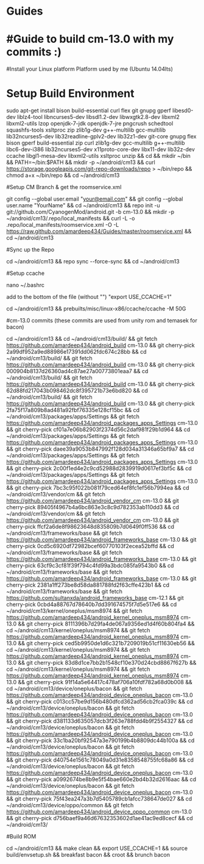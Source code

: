 # Guides
#Guide to build cm-13.0 with my commits :)
==============
#Install your Linux platform 
  Platform used by me (Ubuntu 14.04lts)
  
#  Setup Build Environment

sudo apt-get install bison build-essential curl flex git gnupg gperf libesd0-dev liblz4-tool libncurses5-dev libsdl1.2-dev libwxgtk2.8-dev libxml2 libxml2-utils lzop openjdk-7-jdk openjdk-7-jre pngcrush schedtool squashfs-tools xsltproc zip zlib1g-dev g++-multilib gcc-multilib lib32ncurses5-dev lib32readline-gplv2-dev lib32z1-dev git-core gnupg flex bison gperf build-essential zip curl zlib1g-dev gcc-multilib g++-multilib libc6-dev-i386 lib32ncurses5-dev x11proto-core-dev libx11-dev lib32z-dev ccache libgl1-mesa-dev libxml2-utils xsltproc unzip && cd && mkdir ~/bin && PATH=~/bin:$PATH && mkdir -p ~/android/cm13 && curl https://storage.googleapis.com/git-repo-downloads/repo > ~/bin/repo && chmod a+x ~/bin/repo && cd ~/android/cm13

#Setup CM Branch & get the roomservice.xml

git config --global user.email "your@email.com" && git config --global user.name "YourName" && cd ~/android/cm13 && repo init -u git://github.com/CyanogenMod/android.git -b cm-13.0 && mkdir -p ~/android/cm13/.repo/local_manifests && curl -L -o .repo/local_manifests/roomservice.xml -O -L https://raw.github.com/amardeep434/Guides/master/roomservice.xml && cd ~/android/cm13

#Sync up the Repo

cd ~/android/cm13 && repo sync --force-sync && cd ~/android/cm13

#Setup ccache

nano ~/.bashrc

add to the bottom of the file  (without "") "export USE_CCACHE=1"

cd ~/android/cm13 && prebuilts/misc/linux-x86/ccache/ccache -M 50G

#cm-13.0 commits (these commits are used from unity rom and temasek for bacon)

cd ~/android/cm13 && cd ~/android/cm13/build/ && git fetch https://github.com/amardeep434/android_build cm-13.0 && git cherry-pick 2a99df952a9ed88986e17391dd062fdc674c28bb && cd ~/android/cm13/build/ && git fetch https://github.com/amardeep434/android_build cm-13.0 && git cherry-pick 000904b8137d26360ad4c87ae27a00773801eaa7 && cd ~/android/cm13/build/ && git fetch https://github.com/amardeep434/android_build cm-13.0 && git cherry-pick 62d88fd217043b098462dc8f395721b73e6bd820 && cd ~/android/cm13/build/ && git fetch https://github.com/amardeep434/android_build cm-13.0 && git cherry-pick 2fa75f17a809b8ad481a92fbf76335e128cf15bc && cd ~/android/cm13/packages/apps/Settings && git fetch https://github.com/amardeep434/android_packages_apps_Settings cm-13.0 && git cherry-pick cf01a7e06b82903f2374d56c2daf981f29b1d964 && cd ~/android/cm13/packages/apps/Settings && git fetch https://github.com/amardeep434/android_packages_apps_Settings cm-13.0 && git cherry-pick daee39a9053b847992f128d034a31346a65bf9a7 && cd ~/android/cm13/packages/apps/Settings && git fetch https://github.com/amardeep434/android_packages_apps_Settings cm-13.0 && git cherry-pick 2c00f1ed4e2c9cd52988d2839919d0617ef3bf5c && cd ~/android/cm13/packages/apps/Settings && git fetch https://github.com/amardeep434/android_packages_apps_Settings cm-13.0 && git cherry-pick 7bc3c95f022b081f79ced64ef8fc1ef56b7994ea && cd ~/android/cm13/vendor/cm && git fetch https://github.com/amardeep434/android_vendor_cm cm-13.0 && git cherry-pick 89405f4967b4a6bc863e3c8c9d782353ab110dd3 && cd ~/android/cm13/vendor/cm && git fetch https://github.com/amardeep434/android_vendor_cm cm-13.0 && git cherry-pick ffcf2a6de8f98623648d835809b7d0649f0ff536 && cd ~/android/cm13/frameworks/base && git fetch https://github.com/amardeep434/android_frameworks_base cm-13.0 && git cherry-pick 0cd5c6920df72982bcef60770103f2ecea52bffd && cd ~/android/cm13/frameworks/base && git fetch https://github.com/amardeep434/android_frameworks_base cm-13.0 && git cherry-pick 63cf9c3cf81f39f794c4fd99a3bdc085fa9543b0 && cd ~/android/cm13/frameworks/base && git fetch https://github.com/amardeep434/android_frameworks_base cm-13.0 && git cherry-pick 2381a1ff273be8d58da881788fd2f63cffe423b1 && cd ~/android/cm13/frameworks/base && git fetch https://github.com/sultanxda/android_frameworks_base cm-12.1 && git cherry-pick 0cbd4a88767d78640b7dd391674575f7d5e517e6 && cd ~/android/cm13/kernel/oneplus/msm8974 && git fetch https://github.com/amardeep434/android_kernel_oneplus_msm8974 cm-13.0 && git cherry-pick 8111396b7d29fa4de067a9356ed1d4f60b804fa4 && cd ~/android/cm13/kernel/oneplus/msm8974 && git fetch https://github.com/amardeep434/android_kernel_oneplus_msm8974 cm-13.0 && git cherry-pick ced5b9950de1d6c321b7209019b51cf11630eb56 && cd ~/android/cm13/kernel/oneplus/msm8974 && git fetch https://github.com/amardeep434/android_kernel_oneplus_msm8974 cm-13.0 && git cherry-pick 83d8d1ce7bb2b1548cf10e370d24cbd8867f627b && cd ~/android/cm13/kernel/oneplus/msm8974 && git fetch https://github.com/amardeep434/android_kernel_oneplus_msm8974 cm-13.0 && git cherry-pick 91f14a5e64417c478af706a10fdf782a68d0b008 && cd ~/android/cm13/device/oneplus/bacon && git fetch https://github.com/amardeep434/android_device_oneplus_bacon cm-13.0 && git cherry-pick c013cc57be9d156b480dfcd362ad56cb2fca039c && cd ~/android/cm13/device/oneplus/bacon && git fetch https://github.com/amardeep434/android_device_oneplus_bacon cm-13.0 && git cherry-pick d381133d635057dcb3f263e788fdd4b9f2554327 && cd ~/android/cm13/device/oneplus/bacon && git fetch https://github.com/amardeep434/android_device_oneplus_bacon cm-13.0 && git cherry-pick 33c1ba20bf92547a3e790199b4b8809dc44b100a && cd ~/android/cm13/device/oneplus/bacon && git fetch https://github.com/amardeep434/android_device_oneplus_bacon cm-13.0 && git cherry-pick d40754e1561c78049a0d31e8358548755fc68a86 && cd ~/android/cm13/device/oneplus/bacon && git fetch  https://github.com/amardeep434/android_device_oneplus_bacon cm-13.0 && git cherry-pick a0992674be8b9e5f54bae660e2bd4b32d2616aac && cd ~/android/cm13/device/oneplus/bacon && git fetch https://github.com/amardeep434/android_device_oneplus_bacon cm-13.0 && git cherry-pick 75f43ea247a3b7d5405789cb1afcc738647de027 && cd ~/android/cm13/device/oppo/common && git fetch https://github.com/amardeep434/android_device_oppo_common cm-13.0 && git cherry-pick d756baef9a46d67632353602d1ae41ac9ed8cecf && cd ~/android/cm13/

#Build ROM

cd ~/android/cm13 && make clean && export USE_CCACHE=1 && source build/envsetup.sh && breakfast bacon && croot && brunch bacon
